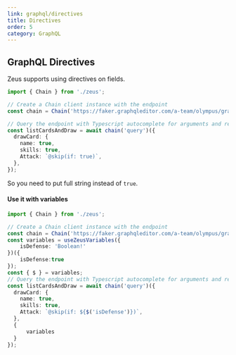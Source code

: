 ```yaml
---
link: graphql/directives
title: Directives
order: 5
category: GraphQL
---
```


## GraphQL Directives

Zeus supports using directives on fields.

```ts
import { Chain } from './zeus';

// Create a Chain client instance with the endpoint
const chain = Chain('https://faker.graphqleditor.com/a-team/olympus/graphql');

// Query the endpoint with Typescript autocomplete for arguments and response fields
const listCardsAndDraw = await chain('query')({
  drawCard: {
    name: true,
    skills: true,
    Attack: `@skip(if: true)`,
  },
});
```

So you need to put full string instead of `true`.

#### Use it with variables

```ts
import { Chain } from './zeus';

// Create a Chain client instance with the endpoint
const chain = Chain('https://faker.graphqleditor.com/a-team/olympus/graphql');
const variables = useZeusVariables({
    isDefense: 'Boolean!'
})({
    isDefense:true
});
const { $ } = variables;
// Query the endpoint with Typescript autocomplete for arguments and response fields
const listCardsAndDraw = await chain('query')({
  drawCard: {
    name: true,
    skills: true,
    Attack: `@skip(if: ${$('isDefense')})`,
  },
  {
      variables
  }
});
```
